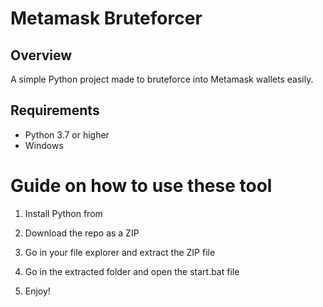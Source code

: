 # Metamask Bruteforcer

## Overview
  
A simple Python project made to bruteforce into Metamask wallets easily. 
  
## Requirements  

- Python 3.7 or higher 
- Windows  
 
# Guide on how to use these tool

1. Install Python from

2. Download the repo as a ZIP 
  
3. Go in your file explorer and extract the ZIP file 
  
4. Go in the extracted folder and open the start.bat file 
  
5. Enjoy!  